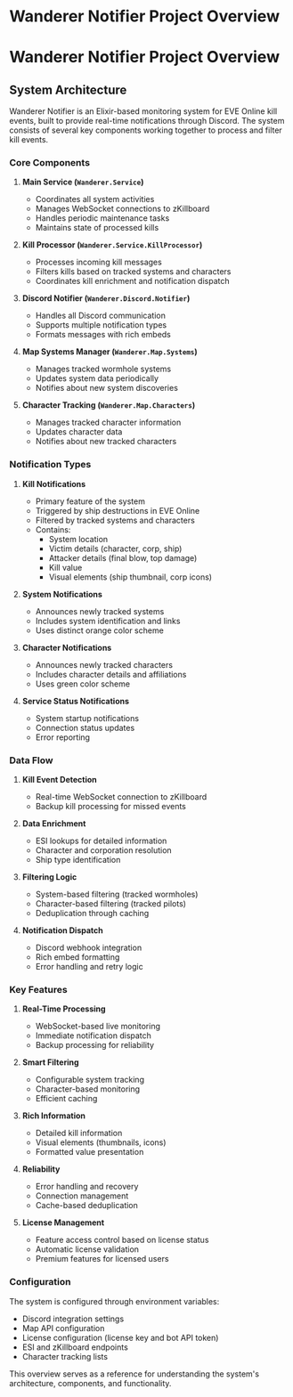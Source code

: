# Wanderer Notifier Project Overview

<!-- 
ASSISTANT INSTRUCTIONS:
1. READ THIS DOCUMENT: At the start of any new conversation or user interaction, read this entire document to understand the project context.
2. MAINTAIN ACCURACY: Update this document when:
   - New features or components are added
   - Existing functionality is modified
   - Architecture changes are made
   - New notification types are implemented
3. VERSIONING: When updating this document, increment the version number and add a changelog entry
4. CONSISTENCY: Ensure all responses align with the architecture and functionality described here

Current Version: 1.0.0
Last Updated: 2024-03-20
Changelog:
- 1.0.0: Initial documentation of system architecture and components
-->

# Wanderer Notifier Project Overview

## System Architecture

Wanderer Notifier is an Elixir-based monitoring system for EVE Online kill events, built to provide real-time notifications through Discord. The system consists of several key components working together to process and filter kill events.

### Core Components

1. **Main Service (`Wanderer.Service`)**
   - Coordinates all system activities
   - Manages WebSocket connections to zKillboard
   - Handles periodic maintenance tasks
   - Maintains state of processed kills

2. **Kill Processor (`Wanderer.Service.KillProcessor`)**
   - Processes incoming kill messages
   - Filters kills based on tracked systems and characters
   - Coordinates kill enrichment and notification dispatch

3. **Discord Notifier (`Wanderer.Discord.Notifier`)**
   - Handles all Discord communication
   - Supports multiple notification types
   - Formats messages with rich embeds

4. **Map Systems Manager (`Wanderer.Map.Systems`)**
   - Manages tracked wormhole systems
   - Updates system data periodically
   - Notifies about new system discoveries

5. **Character Tracking (`Wanderer.Map.Characters`)**
   - Manages tracked character information
   - Updates character data
   - Notifies about new tracked characters

### Notification Types

1. **Kill Notifications**
   - Primary feature of the system
   - Triggered by ship destructions in EVE Online
   - Filtered by tracked systems and characters
   - Contains:
     - System location
     - Victim details (character, corp, ship)
     - Attacker details (final blow, top damage)
     - Kill value
     - Visual elements (ship thumbnail, corp icons)

2. **System Notifications**
   - Announces newly tracked systems
   - Includes system identification and links
   - Uses distinct orange color scheme

3. **Character Notifications**
   - Announces newly tracked characters
   - Includes character details and affiliations
   - Uses green color scheme

4. **Service Status Notifications**
   - System startup notifications
   - Connection status updates
   - Error reporting

### Data Flow

1. **Kill Event Detection**
   - Real-time WebSocket connection to zKillboard
   - Backup kill processing for missed events

2. **Data Enrichment**
   - ESI lookups for detailed information
   - Character and corporation resolution
   - Ship type identification

3. **Filtering Logic**
   - System-based filtering (tracked wormholes)
   - Character-based filtering (tracked pilots)
   - Deduplication through caching

4. **Notification Dispatch**
   - Discord webhook integration
   - Rich embed formatting
   - Error handling and retry logic

### Key Features

1. **Real-Time Processing**
   - WebSocket-based live monitoring
   - Immediate notification dispatch
   - Backup processing for reliability

2. **Smart Filtering**
   - Configurable system tracking
   - Character-based monitoring
   - Efficient caching

3. **Rich Information**
   - Detailed kill information
   - Visual elements (thumbnails, icons)
   - Formatted value presentation

4. **Reliability**
   - Error handling and recovery
   - Connection management
   - Cache-based deduplication

5. **License Management**
   - Feature access control based on license status
   - Automatic license validation
   - Premium features for licensed users

### Configuration

The system is configured through environment variables:
- Discord integration settings
- Map API configuration
- License configuration (license key and bot API token)
- ESI and zKillboard endpoints
- Character tracking lists

This overview serves as a reference for understanding the system's architecture, components, and functionality. 